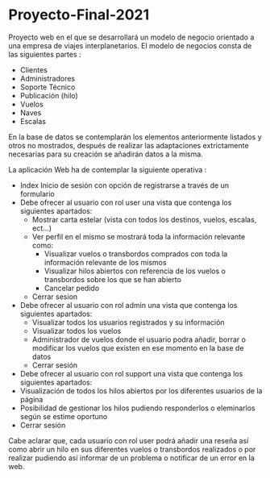 # Proyecto-Final-2021
Proyecto web en el que se desarrollará un modelo de negocio orientado a una empresa de viajes interplanetarios.
El modelo de negocios consta de las siguientes partes :
 - Clientes
 - Administradores
 - Soporte Técnico
 - Publicación (hilo)
 - Vuelos
 - Naves
 - Escalas

En la base de datos se contemplarán los elementos anteriormente listados y otros no mostrados, después de realizar las adaptaciones extrictamente necesarias para su creación se añadirán datos a la misma.

La aplicación Web ha de contemplar la siguiente operativa :
- Index Inicio de sesión con opción de registrarse a través de un formulario
- Debe ofrecer al usuario con rol user una vista que contenga los siguientes apartados:
  - Mostrar carta estelar (vista con todos los destinos, vuelos, escalas, ect...)
  - Ver perfil en el mismo se mostrará toda la información relevante como:
    - Visualizar vuelos o transbordos comprados con toda la información relevante de los mismos
    - Visualizar hilos abiertos con referencia de los vuelos o transbordos sobre los que se han abierto
    - Cancelar pedido
  - Cerrar sesion
- Debe ofrecer al usuario con rol admin una vista que contenga los siguientes apartados:
  - Visualizar todos los usuarios registrados y su información
  - Visualizar todos los vuelos
  - Administrador de vuelos donde el usuario podra añadir, borrar o modificar los vuelos que existen en ese momento en la base de datos
  - Cerrar sesión
- Debe ofrecer al usuario con rol support una vista que contenga los siguientes apartados:
 - Visualización de todos los hilos abiertos por los diferentes usuarios de la página
 - Posibilidad de gestionar los hilos pudiendo responderlos o eleminarlos según se estime oportuno
 - Cerrar sesión

Cabe aclarar que, cada usuario con rol user podrá añadir una reseña así como abrir un hilo en sus diferentes vuelos o transbordos realizados o por realizar
pudiendo así informar de un problema o notificar de un error en la web.
